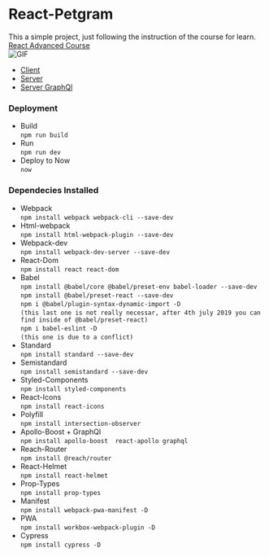 # React-Petgram
This a simple project, just following the instruction of the course for learn. [React Advanced Course](https://platzi.com/cursos/react-avanzado/)<br />
![GIF](https://user-images.githubusercontent.com/48134692/66275566-ad9ee980-e83e-11e9-9a42-120dbbfb89fa.gif)

* [Client]()
* [Server](https://petgram--now-api.now.sh)
* [Server GraphQl](https://petgram--now-api.now.sh/graphql)

### Deployment
* Build<br />
    `npm run build`
* Run<br />
    `npm run dev`
* Deploy to Now<br />
    `now`

### Dependecies Installed
* Webpack<br />
    `npm install webpack webpack-cli --save-dev`
* Html-webpack<br />
    `npm install html-webpack-plugin --save-dev`
* Webpack-dev<br />
    `npm install webpack-dev-server --save-dev`
* React-Dom<br />
    `npm install react react-dom`
* Babel<br />
    `npm install @babel/core @babel/preset-env babel-loader --save-dev`<br />
    `npm install @babel/preset-react --save-dev`<br />
    `npm i @babel/plugin-syntax-dynamic-import -D` <br /> `(this last one is not really necessar, after 4th july 2019 you can find inside of @babel/preset-react)`<br />
    `npm i babel-eslint -D` <br /> `(this one is due to a conflict)`
* Standard<br />
    `npm install standard --save-dev`
* Semistandard<br />
    `npm install semistandard --save-dev`
* Styled-Components<br />
    `npm install styled-components`
* React-Icons<br />
    `npm install react-icons`
* Polyfill<br />
    `npm install intersection-observer`
* Apollo-Boost + GraphQl<br />
    `npm install apollo-boost  react-apollo graphql`
* Reach-Router<br />
    `npm install @reach/router`
* React-Helmet<br />
    `npm install react-helmet`
* Prop-Types<br />
    `npm install prop-types`
* Manifest<br />
    `npm install webpack-pwa-manifest -D`
* PWA<br />
    `npm install workbox-webpack-plugin -D`
* Cypress<br />
    `npm install cypress -D`
